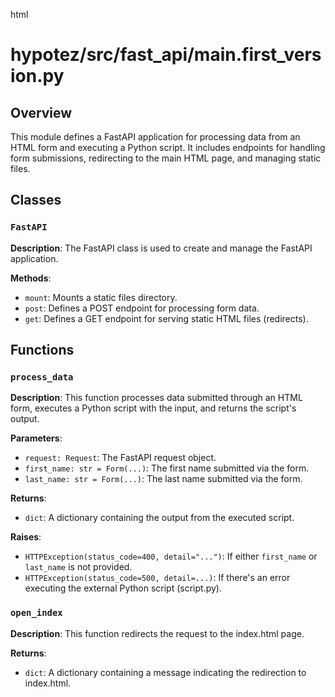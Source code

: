 html
<h1>hypotez/src/fast_api/main.first_version.py</h1>

<h2>Overview</h2>
<p>This module defines a FastAPI application for processing data from an HTML form and executing a Python script. It includes endpoints for handling form submissions, redirecting to the main HTML page, and managing static files.</p>

<h2>Classes</h2>

<h3><code>FastAPI</code></h3>

<p><strong>Description</strong>: The FastAPI class is used to create and manage the FastAPI application.</p>

<p><strong>Methods</strong>:</p>
<ul>
  <li><code>mount</code>: Mounts a static files directory.</li>
  <li><code>post</code>: Defines a POST endpoint for processing form data.</li>
  <li><code>get</code>: Defines a GET endpoint for serving static HTML files (redirects).</li>
</ul>


<h2>Functions</h2>

<h3><code>process_data</code></h3>

<p><strong>Description</strong>: This function processes data submitted through an HTML form, executes a Python script with the input, and returns the script's output.</p>

<p><strong>Parameters</strong>:</p>
<ul>
  <li><code>request: Request</code>: The FastAPI request object.</li>
  <li><code>first_name: str = Form(...)</code>: The first name submitted via the form.</li>
  <li><code>last_name: str = Form(...)</code>: The last name submitted via the form.</li>
</ul>

<p><strong>Returns</strong>:</p>
<ul>
  <li><code>dict</code>: A dictionary containing the output from the executed script.</li>
</ul>

<p><strong>Raises</strong>:</p>
<ul>
  <li><code>HTTPException(status_code=400, detail="...")</code>: If either <code>first_name</code> or <code>last_name</code> is not provided.</li>
  <li><code>HTTPException(status_code=500, detail=...)</code>: If there's an error executing the external Python script (script.py).</li>
</ul>


<h3><code>open_index</code></h3>

<p><strong>Description</strong>: This function redirects the request to the index.html page.</p>

<p><strong>Returns</strong>:</p>
<ul>
  <li><code>dict</code>: A dictionary containing a message indicating the redirection to index.html.</li>
</ul>

</ul>

<!-- Note: The following code block was not required as it was not part of the Python code, but was commented out in the original -->

<!-- <h3><code>open_index_html</code></h3>

<p><strong>Description</strong>: This function is intended to open the index.html file in the browser. (Currently commented out as not used.)</p>

<p><strong>Returns</strong>:</p>
<ul>
  <li><code>dict</code>: A dictionary containing a message and an error if the browser couldn't be opened.</li>
</ul>

<p><strong>Raises</strong>:</p>
<ul>
  <li><code>Exception</code>: Generic exception handling for opening index.html in the browser.</li>
</ul>
 -->